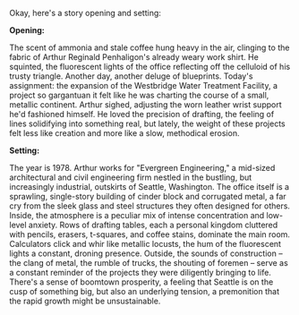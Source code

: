 Okay, here's a story opening and setting:

**Opening:**

The scent of ammonia and stale coffee hung heavy in the air, clinging to the fabric of Arthur Reginald Penhaligon's already weary work shirt. He squinted, the fluorescent lights of the office reflecting off the celluloid of his trusty triangle. Another day, another deluge of blueprints. Today's assignment: the expansion of the Westbridge Water Treatment Facility, a project so gargantuan it felt like he was charting the course of a small, metallic continent. Arthur sighed, adjusting the worn leather wrist support he'd fashioned himself. He loved the precision of drafting, the feeling of lines solidifying into something real, but lately, the weight of these projects felt less like creation and more like a slow, methodical erosion.

**Setting:**

The year is 1978. Arthur works for "Evergreen Engineering," a mid-sized architectural and civil engineering firm nestled in the bustling, but increasingly industrial, outskirts of Seattle, Washington. The office itself is a sprawling, single-story building of cinder block and corrugated metal, a far cry from the sleek glass and steel structures they often designed for others. Inside, the atmosphere is a peculiar mix of intense concentration and low-level anxiety. Rows of drafting tables, each a personal kingdom cluttered with pencils, erasers, t-squares, and coffee stains, dominate the main room. Calculators click and whir like metallic locusts, the hum of the fluorescent lights a constant, droning presence. Outside, the sounds of construction – the clang of metal, the rumble of trucks, the shouting of foremen – serve as a constant reminder of the projects they were diligently bringing to life. There's a sense of boomtown prosperity, a feeling that Seattle is on the cusp of something big, but also an underlying tension, a premonition that the rapid growth might be unsustainable.
